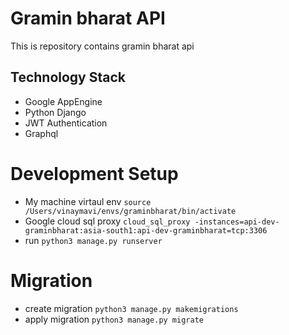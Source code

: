 # Gramin bharat API

This is repository contains gramin bharat api 

## Technology Stack 
* Google AppEngine 
* Python Django 
* JWT Authentication 
* Graphql

# Development Setup
* My machine virtaul env `source /Users/vinaymavi/envs/graminbharat/bin/activate`
* Google cloud sql proxy `cloud_sql_proxy -instances=api-dev-graminbharat:asia-south1:api-dev-graminbharat=tcp:3306`
* run `python3 manage.py runserver`


# Migration 
* create migration `python3 manage.py makemigrations`
* apply migration `python3 manage.py migrate`